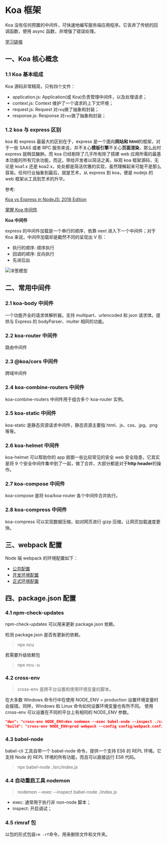 # Koa 框架

Koa 没有任何预置的中间件，可快速地编写服务端应用程序。它丢弃了传统的回调函数，使用 async 函数，并增强了错误处理。

[学习链接](http://javascript.ruanyifeng.com/nodejs/koa.html)

## 一、Koa 核心概念

### 1.1 Koa 基本组成

Koa 源码非常精简，只有四个文件：

- application.js: Application(或 Koa)负责管理中间件，以及处理请求；
- context.js: Context 维护了一个请求的上下文环境；
- request.js: Request 对`req`做了抽象和封装；
- response.js: Response 对`res`做了抽象和封装；

### 1.2 koa 与 express 区别

koa 和 express 最最大的区别在于，express 是一个面向**网站和 html**的框架，对于一些 SAAS 或者 RPC 服务来说，并不关心**模板引擎**不关心**页面渲染**，那么此时 express 就稍显臃肿。而 koa 已经剔除了几乎所有除了搭建 web 应用所需的最基本功能的所有冗余功能，而这，带给开发者以简洁之美，纵观 koa 框架源码，无论是 koa1.x 还是 koa2.x，处处都是简洁优雅的实现，虽然理解起来可能不是那么容易。任何行业抽象到最后，就是艺术，从 express 到 koa，便是 nodejs 的 web 框架从工具到艺术的升华。

参考:

[Koa vs Express in NodeJS: 2018 Edition](https://raygun.com/blog/koa-vs-express/)

[掌握 Koa 中间件](https://hijiangtao.github.io/2017/11/10/Mastering-Koa-Middleware/)

**Koa 中间件**

express 的中间件加载是一个串行的顺序，依靠 next 进入下一个中间件；对于 Koa 来说，中间件加载却是截然不同的呈现出 V 形：

- 执行的顺序: 顺序执行
- 回调的顺序: 反向执行
- 先进后出

![洋葱模型](https://romain.dorgueil.net/images/wsgi_middleware.png)

## 二、常用中间件

### 2.1 koa-body 中间件

一个功能齐全的请求体解析器。支持 multipart、urlencoded 和 json 请求体。提供与 Express 的 bodyParser、multer 相同的功能。

### 2.2 koa-router 中间件

路由中间件

### 2.3 @koa/cors 中间件

跨域中间件

### 2.4 koa-combine-routers 中间件

koa-combine-routers 中间件用于组合多个 koa-router 实例。

### 2.5 koa-static 中间件

koa-static 是静态资源请求中间件，静态资源主要指 html、js、css、jpg、png 等等。

### 2.6 koa-helmet 中间件

koa-helmet 可以帮助你的 app 抵御一些比较常见的安全 web 安全隐患，它其实是将 9 个安全中间件集中到了一起，做了合并，大部分都是对于**http header**的操作。

### 2.7 koa-compose 中间件

koa-compose 是将 koa/koa-router 各个中间件合并执行。

### 2.8 koa-compress 中间件

koa-compress 可以实现数据压缩，如对网页进行 gizp 压缩，让网页加载速度更快。

## 三、webpack 配置

Node 端 webpack 的环境配置如下：

- [公共配置]()
- [开发环境配置]()
- [正式环境配置]()

## 四、package.json 配置

### 4.1 npm-check-updates

npm-check-updates 可以用来更新 package.json 依赖。

检测 package.json 是否有更新的依赖。

> npx ncu

若需要升级依赖包

> npx ncu -u

### 4.2 cross-env

> cross-env 是跨平台设置和使用环境变量的脚本。

在大多数 Windows 命令行中在使用 NODE_ENV = production 设置环境变量时会报错。同样，Windows 和 Linux 命令如何设置环境变量也有所不同。 使用 cross-env 可以设置在不同的平台上有相同的 NODE_ENV 参数。

```JSON
"dev": "cross-env NODE_ENV=dev nodemon --exec babel-node --inspect ./src/index.js",
"build": "cross-env NODE_ENV=prod webpack --config config/webpack.config.prod.js",
```

### 4.3 babel-node

babel-cli 工具自带一个 babel-node 命令，提供一个支持 ES6 的 REPL 环境。它支持 Node 的 REPL 环境的所有功能，而且可以直接运行 ES6 代码。

> npx babel-node ./src/index.js

### 4.4 自动重启工具 nodemon

> nodemon --exec --inspect babel-node ./index.js

- exec: 通常用于执行非 non-node 脚本；
- inspect: 开启调试；

### 4.5 rimraf 包

以包的形式包装`rm -rf`命令，用来删除文件和文件夹。
